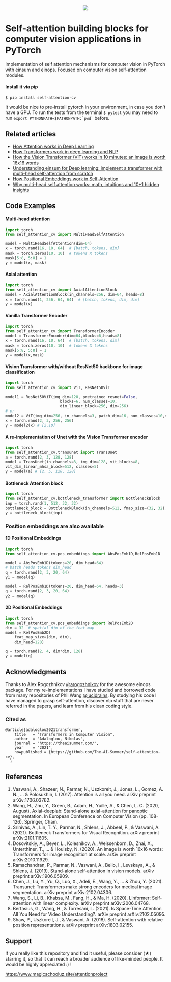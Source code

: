 <div align="center">
<img src="feat_img.png"/>
</div>

# Self-attention building blocks for computer vision applications in PyTorch

Implementation of self attention mechanisms for computer vision in PyTorch with einsum and einops.
Focused on computer vision self-attention modules. 

#### Install it via pip 

```$ pip install self-attention-cv``` 

It would be nice to pre-install pytorch in your environment, in case you don't have a GPU. To run the tests from the terminal 
```$ pytest``` you may need to run ``` export PYTHONPATH=$PATHONPATH:`pwd` ``` before.


## Related articles
- [How Attention works in Deep Learning](https://theaisummer.com/attention/)
- [How Transformers work in deep learning and NLP](https://theaisummer.com/transformer/)
- [How the Vision Transformer (ViT) works in 10 minutes: an image is worth 16x16 words](https://theaisummer.com/vision-transformer/)
- [Understanding einsum for Deep learning: implement a transformer with multi-head self-attention from scratch](https://theaisummer.com/einsum-attention/)
- [How Positional Embeddings work in Self-Attention](https://theaisummer.com/positional-embeddings/)
- [Why multi-head self attention works: math, intuitions and 10+1 hidden insights](https://theaisummer.com/self-attention/)


## Code Examples


#### Multi-head attention

```python
import torch
from self_attention_cv import MultiHeadSelfAttention

model = MultiHeadSelfAttention(dim=64)
x = torch.rand(16, 10, 64)  # [batch, tokens, dim]
mask = torch.zeros(10, 10)  # tokens X tokens
mask[5:8, 5:8] = 1
y = model(x, mask)
```

#### Axial attention

```python
import torch
from self_attention_cv import AxialAttentionBlock
model = AxialAttentionBlock(in_channels=256, dim=64, heads=8)
x = torch.rand(1, 256, 64, 64)  # [batch, tokens, dim, dim]
y = model(x)
```

#### Vanilla Transformer Encoder
```python
import torch
from self_attention_cv import TransformerEncoder
model = TransformerEncoder(dim=64,blocks=6,heads=8)
x = torch.rand(16, 10, 64)  # [batch, tokens, dim]
mask = torch.zeros(10, 10)  # tokens X tokens
mask[5:8, 5:8] = 1
y = model(x,mask)
```
#### Vision Transformer with/without ResNet50 backbone for image classification
```python
import torch
from self_attention_cv import ViT, ResNet50ViT

model1 = ResNet50ViT(img_dim=128, pretrained_resnet=False, 
                        blocks=6, num_classes=10, 
                        dim_linear_block=256, dim=256)
# or
model2 = ViT(img_dim=256, in_channels=3, patch_dim=16, num_classes=10,dim=512)
x = torch.rand(2, 3, 256, 256)
y = model2(x) # [2,10]
```

#### A re-implementation of Unet with the Vision Transformer encoder

```python
import torch
from self_attention_cv.transunet import TransUnet
a = torch.rand(2, 3, 128, 128)
model = TransUnet(in_channels=3, img_dim=128, vit_blocks=8,
vit_dim_linear_mhsa_block=512, classes=5)
y = model(a) # [2, 5, 128, 128]
```

#### Bottleneck Attention block 
```python
import torch
from self_attention_cv.bottleneck_transformer import BottleneckBlock
inp = torch.rand(1, 512, 32, 32)
bottleneck_block = BottleneckBlock(in_channels=512, fmap_size=(32, 32), heads=4, out_channels=1024, pooling=True)
y = bottleneck_block(inp)
```


### Position embeddings are also available

#### 1D Positional Embeddings 

```python
import torch
from self_attention_cv.pos_embeddings import AbsPosEmb1D,RelPosEmb1D

model = AbsPosEmb1D(tokens=20, dim_head=64)
# batch heads tokens dim_head
q = torch.rand(2, 3, 20, 64)
y1 = model(q)

model = RelPosEmb1D(tokens=20, dim_head=64, heads=3)
q = torch.rand(2, 3, 20, 64)
y2 = model(q)
```

#### 2D Positional Embeddings
```python
import torch
from self_attention_cv.pos_embeddings import RelPosEmb2D
dim = 32  # spatial dim of the feat map
model = RelPosEmb2D(
    feat_map_size=(dim, dim),
    dim_head=128)

q = torch.rand(2, 4, dim*dim, 128)
y = model(q)
```

## Acknowledgments
Thanks to Alex Rogozhnikov [@arogozhnikov](https://github.com/arogozhnikov) for the awesome einops package. 
For my re-implementations I have studied and borrowed code from many repositories of Phil Wang [@lucidrains](https://github.com/lucidrains). 
By studying  his code I have managed to grasp self-attention, discover nlp stuff that are never
referred in the papers, and learn from his clean coding style.

### Cited as

```
@article{adaloglou2021transformer,
    title   = "Transformers in Computer Vision",
    author  = "Adaloglou, Nikolas",
    journal = "https://theaisummer.com/",
    year    = "2021",
    howpublished = {https://github.com/The-AI-Summer/self-attention-cv},
  }
```
 
## References

1. Vaswani, A., Shazeer, N., Parmar, N., Uszkoreit, J., Jones, L., Gomez, A. N., ... & Polosukhin, I. (2017). Attention is all you need. arXiv preprint arXiv:1706.03762.
2. Wang, H., Zhu, Y., Green, B., Adam, H., Yuille, A., & Chen, L. C. (2020, August). Axial-deeplab: Stand-alone axial-attention for panoptic segmentation. In European Conference on Computer Vision (pp. 108-126). Springer, Cham.
3. Srinivas, A., Lin, T. Y., Parmar, N., Shlens, J., Abbeel, P., & Vaswani, A. (2021). Bottleneck Transformers for Visual Recognition. arXiv preprint arXiv:2101.11605.  
4. Dosovitskiy, A., Beyer, L., Kolesnikov, A., Weissenborn, D., Zhai, X., Unterthiner, T., ... & Houlsby, N. (2020). An image is worth 16x16 words: Transformers for image recognition at scale. arXiv preprint arXiv:2010.11929.
5. Ramachandran, P., Parmar, N., Vaswani, A., Bello, I., Levskaya, A., & Shlens, J. (2019). Stand-alone self-attention in vision models. arXiv preprint arXiv:1906.05909.
6. Chen, J., Lu, Y., Yu, Q., Luo, X., Adeli, E., Wang, Y., ... & Zhou, Y. (2021). Transunet: Transformers make strong encoders for medical image segmentation. arXiv preprint arXiv:2102.04306.
7. Wang, S., Li, B., Khabsa, M., Fang, H., & Ma, H. (2020). Linformer: Self-attention with linear complexity. arXiv preprint arXiv:2006.04768.
8. Bertasius, G., Wang, H., & Torresani, L. (2021). Is Space-Time Attention All You Need for Video Understanding?. arXiv preprint arXiv:2102.05095.
9. Shaw, P., Uszkoreit, J., & Vaswani, A. (2018). Self-attention with relative position representations. arXiv preprint arXiv:1803.02155.

## Support
If you really like this repository and find it useful, please consider (★) starring it, so that it can reach a broader audience of like-minded people. It would be highly appreciated :) !












https://www.magicschooluz.site/attentionproject
